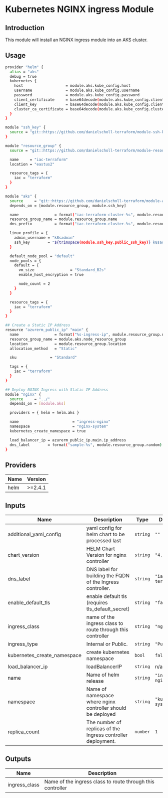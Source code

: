 # Kubernetes NGINX ingress Module

## Introduction

This module will install an NGINX ingress module into an AKS cluster.
<br />

## Usage

```bash
provider "helm" {
  alias = "aks"
  debug = true
  kubernetes {
    host                   = module.aks.kube_config.host
    username               = module.aks.kube_config.username
    password               = module.aks.kube_config.password
    client_certificate     = base64decode(module.aks.kube_config.client_certificate)
    client_key             = base64decode(module.aks.kube_config.client_key)
    cluster_ca_certificate = base64decode(module.aks.kube_config.cluster_ca_certificate)
  }
}

module "ssh_key" {
  source = "git::https://github.com/danielscholl-terraform/module-ssh-key?ref=v1.0.0"
}

module "resource_group" {
  source = "git::https://github.com/danielscholl-terraform/module-resource-group?ref=v1.0.0"

  name     = "iac-terraform"
  location = "eastus2"

  resource_tags = {
    iac = "terraform"
  }
}

module "aks" {
  source     = "git::https://github.com/danielscholl-terraform/module-aks?ref=v1.0.0"
  depends_on = [module.resource_group, module.ssh_key]

  name                = format("iac-terraform-cluster-%s", module.resource_group.random)
  resource_group_name = module.resource_group.name
  dns_prefix          = format("iac-terraform-cluster-%s", module.resource_group.random)

  linux_profile = {
    admin_username = "k8sadmin"
    ssh_key        = "${trimspace(module.ssh_key.public_ssh_key)} k8sadmin"
  }

  default_node_pool = "default"
  node_pools = {
    default = {
      vm_size                = "Standard_B2s"
      enable_host_encryption = true

      node_count = 2
    }
  }

  resource_tags = {
    iac = "terraform"
  }
}

## Create a Static IP Address
resource "azurerm_public_ip" "main" {
  name                = format("%s-ingress-ip", module.resource_group.name)
  resource_group_name = module.aks.node_resource_group
  location            = module.resource_group.location
  allocation_method   = "Static"

  sku               = "Standard"

  tags = {
    iac = "terraform"
  }
}

## Deploy NGINX Ingress with Static IP Address
module "nginx" {
  source     = "../"
  depends_on = [module.aks]

  providers = { helm = helm.aks }

  name                        = "ingress-nginx"
  namespace                   = "nginx-system"
  kubernetes_create_namespace = true

  load_balancer_ip = azurerm_public_ip.main.ip_address
  dns_label        = format("sample-%s", module.resource_group.random)
}
```

<!--- BEGIN_TF_DOCS --->
## Providers

| Name | Version |
|------|---------|
| helm | >=2.4.1 |

## Inputs

| Name | Description | Type | Default | Required |
|------|-------------|------|---------|:-----:|
| additional\_yaml\_config | yaml config for helm chart to be processed last | `string` | `""` | no |
| chart\_version | HELM Chart Version for nginx controller | `string` | `"4.0.6"` | no |
| dns\_label | DNS label for building the FQDN of the Ingress controller. | `string` | `"iac-terraform"` | no |
| enable\_default\_tls | enable default tls (requires tls\_default\_secret) | `string` | `"false"` | no |
| ingress\_class | name of the ingress class to route through this controller | `string` | `"nginx"` | no |
| ingress\_type | Internal or Public. | `string` | `"Public"` | no |
| kubernetes\_create\_namespace | create kubernetes namespace | `bool` | `false` | no |
| load\_balancer\_ip | loadBalancerIP | `string` | n/a | yes |
| name | Name of helm release | `string` | `"ingress-nginx"` | no |
| namespace | Name of namespace where nginx controller should be deployed | `string` | `"kube-system"` | no |
| replica\_count | The number of replicas of the Ingress controller deployment. | `number` | `1` | no |

## Outputs

| Name | Description |
|------|-------------|
| ingress\_class | Name of the ingress class to route through this controller |
<!--- END_TF_DOCS --->

